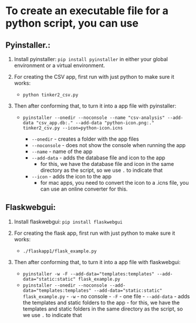 # To create an executable file for a python script, you can use 

## Pyinstaller.:

1. Install pyinstaller: `pip install pyinstaller` in either your global environment or a virtual environment.

2. For creating the CSV app, first run with just python to make sure it works: 
    - `python tinker2_csv.py`

3. Then after conforming that, to turn it into a app file with pyinstaller:
    - ```pyinstaller --onedir --noconsole --name "csv-analysis" --add-data "csv_app.db:." --add-data "python-icon.png:." tinker2_csv.py --icon=python-icon.icns```

        - `--onedir` - creates a folder with the app files
        - `--noconsole` - does not show the console when running the app
        - `--name` - name of the app
        - `--add-data` - adds the database file and icon to the app
            - for this, we have the database file and icon in the same directory as the script, so we use `.` to indicate that
        - `--icon` - adds the icon to the app
            - for mac apps, you need to convert the icon to a .icns file, you can use an online converter for this.


## Flaskwebgui: 

1. Install flaskwebgui: `pip install flaskwebgui`

2. For creating the flask app, first run with just python to make sure it works: 
    - `./flaskapp1/flask_example.py`

3. Then after conforming that, to turn it into a app file with flaskwebgui:
    - `pyinstaller -w -F --add-data="templates:templates" --add-data="static:static" flask_example.py`
    - `pyinstaller --onedir --noconsole --add-data="templates:templates" --add-data="static:static" flask_example.py`
            - `-w` - no console
            - `-F` - one file
            - `--add-data` - adds the templates and static folders to the app
                - for this, we have the templates and static folders in the same directory as the script, so we use `.` to indicate that
